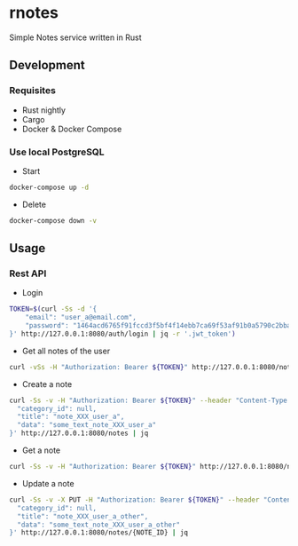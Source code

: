 # rnotes

Simple Notes service written in Rust

## Development

### Requisites

- Rust nightly
- Cargo
- Docker & Docker Compose

### Use local PostgreSQL

- Start

``` bash
docker-compose up -d
```

- Delete

``` bash
docker-compose down -v
```

## Usage

### Rest API

- Login

``` bash
TOKEN=$(curl -Ss -d '{
    "email": "user_a@email.com",
    "password": "1464acd6765f91fccd3f5bf4f14ebb7ca69f53af91b0a5790c2bba9d8819417b"
}' http://127.0.0.1:8080/auth/login | jq -r '.jwt_token')
```

- Get all notes of the user

``` bash
curl -vSs -H "Authorization: Bearer ${TOKEN}" http://127.0.0.1:8080/notes
```

- Create a note

``` bash
curl -Ss -v -H "Authorization: Bearer ${TOKEN}" --header "Content-Type: application/json" -d '{
  "category_id": null,
  "title": "note_XXX_user_a",
  "data": "some_text_note_XXX_user_a"
}' http://127.0.0.1:8080/notes | jq
```

- Get a note

``` bash
curl -Ss -v -H "Authorization: Bearer ${TOKEN}" http://127.0.0.1:8080/notes/{NOTE_ID} | jq
```

- Update a note

``` bash
curl -Ss -v -X PUT -H "Authorization: Bearer ${TOKEN}" --header "Content-Type: application/json" -d '{
  "category_id": null,
  "title": "note_XXX_user_a_other",
  "data": "some_text_note_XXX_user_a_other"
}' http://127.0.0.1:8080/notes/{NOTE_ID} | jq
```

